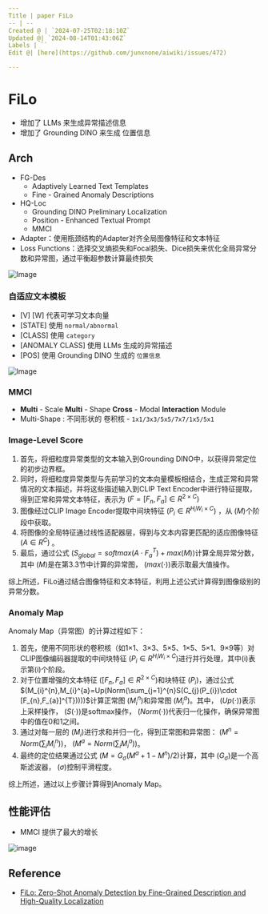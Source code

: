 ```yaml
---
Title | paper FiLo
-- | --
Created @ | `2024-07-25T02:18:10Z`
Updated @| `2024-08-14T01:43:06Z`
Labels | ``
Edit @| [here](https://github.com/junxnone/aiwiki/issues/472)

---
```

# FiLo
- 增加了 LLMs 来生成异常描述信息
- 增加了 Grounding  DINO 来生成 位置信息


## Arch
- FG-Des
  - Adaptively Learned Text Templates
  - Fine - Grained Anomaly Descriptions
- HQ-Loc
  - Grounding DINO Preliminary Localization
  - Position - Enhanced Textual Prompt
  - MMCI
- Adapter：使用瓶颈结构的Adapter对齐全局图像特征和文本特征
- Loss Functions：选择交叉熵损失和Focal损失、Dice损失来优化全局异常分数和异常图，通过平衡超参数计算最终损失

![Image](https://github.com/user-attachments/assets/5e86c7bd-f902-4599-bfc6-ea0702e81bea)

### 自适应文本模板
- [V] [W] 代表可学习文本向量
- [STATE] 使用 `normal/abnormal`
- [CLASS] 使用 `category`
- [ANOMALY CLASS] 使用 LLMs 生成的异常描述
- [POS] 使用 Grounding DINO 生成的 `位置信息`



![Image](https://github.com/user-attachments/assets/fd0d2561-b87d-4bdd-8d58-f412b768451d)


### MMCI
- **Multi** - Scale **Multi** - Shape **Cross** - Modal **Interaction** Module
- Multi-Shape : 不同形状的 卷积核 - `1x1/3x3/5x5/7x7/1x5/5x1`


### Image-Level Score


1. 首先，将细粒度异常类型的文本输入到Grounding DINO中，以获得异常定位的初步边界框。
2. 同时，将细粒度异常类型与先前学习的文本向量模板相结合，生成正常和异常情况的文本描述，并将这些描述输入到CLIP Text Encoder中进行特征提取，得到正常和异常文本特征，表示为 $(F = [F_n, F_a] \in R^{2 \times C})$
3. 图像经过CLIP Image Encoder提取中间块特征 $(P_i \in R^{H_iW_i \times C})$ ，从 $(M)$个阶段中获取。
4. 将图像的全局特征通过线性适配器层，得到与文本内容更匹配的适应图像特征 $(A \in R^C)$ 。
5. 最后，通过公式 $(S_{global} = softmax(A \cdot F_a^T) + max(M))$计算全局异常分数，其中 $(M)$是在第3.3节中计算的异常图， $(max(\cdot))$表示取最大值操作。

综上所述，FiLo通过结合图像特征和文本特征，利用上述公式计算得到图像级别的异常分数。

### Anomaly Map

Anomaly Map（异常图）的计算过程如下：
1. 首先，使用不同形状的卷积核（如1×1、3×3、5×5、1×5、5×1、9×9等）对CLIP图像编码器提取的中间块特征 $(P_i \in R^{H_iW_i \times C})$进行并行处理，其中(i)表示第(i)个阶段。
2. 对于位置增强的文本特征 $([F_n, F_a] \in R^{2 \times C})$和块特征 $(P_i)$，通过公式 $(M_{i}^{n},M_{i}^{a}=Up(Norm(\sum_{j=1}^{n}S(C_{j}(P_{i})\cdot [F_{n},F_{a}]^{T}))))$计算正常图 $(M_{i}^{n})$和异常图 $(M_{i}^{a})$。其中， $(Up(\cdot))$表示上采样操作， $(S(\cdot))$是softmax操作， $(Norm(\cdot))$代表归一化操作，确保异常图中的值在0和1之间。
3. 通过对每一层的 $(M_i)$进行求和并归一化，得到正常图和异常图： $(M^{n}=Norm(\sum_{i} M_{i}^{n}))$， $(M^{a}=Norm(\sum_{i} M_{i}^{a}))$。
4. 最终的定位结果通过公式 $(M=G_{\sigma}(M^{a}+1-M^{n})/2)$计算，其中 $(G_{\sigma})$是一个高斯滤波器， $(\sigma)$控制平滑程度。

综上所述，通过以上步骤计算得到Anomaly Map。

## 性能评估
- MMCI 提供了最大的增长

![image](https://github.com/user-attachments/assets/c1287fb1-cd26-4bd5-a7b2-da1abebffe29)


## Reference
- [FiLo: Zero-Shot Anomaly Detection by Fine-Grained Description and High-Quality Localization](https://arxiv.org/abs/2404.13671)
